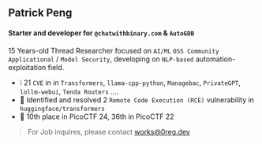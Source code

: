 ## Patrick Peng
#### Starter and developer for `@chatwithbinary.com` & `AutoGDB`

15 Years-old Thread Researcher focused on `AI/ML` `OSS Community` `Applicational` / `Model Security`, developing on `NLP-based` automation-exploitation field.

- ❕ 21 `CVE` in in `Transformers`, `llama-cpp-python`, `Managebac`, `PrivateGPT`, `lollm-webui`, `Tenda Routers` ....
- 🤗 Identified and resolved 2 `Remote Code Execution (RCE)` vulnerability in `huggingface/transformers`
- 🚩 10th place in PicoCTF 24, 36th in PicoCTF 22
> For Job inquires, please contact works@0reg.dev
